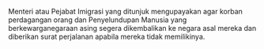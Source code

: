 Menteri atau Pejabat Imigrasi yang ditunjuk mengupayakan agar korban perdagangan orang dan Penyelundupan Manusia yang berkewarganegaraan asing segera dikembalikan ke negara asal mereka dan diberikan surat perjalanan apabila mereka tidak memilikinya.